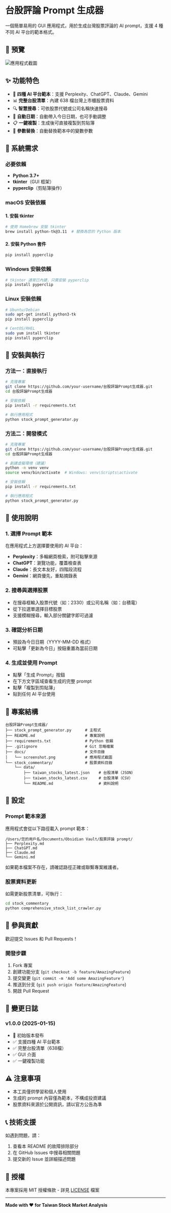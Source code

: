# 台股評論 Prompt 生成器

一個簡單易用的 GUI 應用程式，用於生成台灣股票評論的 AI prompt，支援 4 種不同 AI 平台的範本格式。

## 📸 預覽

![應用程式截圖](docs/screenshot.png)

## ✨ 功能特色

- 🤖 **四種 AI 平台範本**：支援 Perplexity、ChatGPT、Claude、Gemini
- 📊 **完整台股清單**：內建 638 檔台灣上市櫃股票資料
- 🔍 **智慧搜尋**：可依股票代號或公司名稱快速搜尋
- 📅 **自動日期**：自動帶入今日日期，也可手動調整
- 📋 **一鍵複製**：生成後可直接複製到剪貼簿
- 🎯 **參數替換**：自動替換範本中的變數參數

## 🔧 系統需求

### 必要依賴
- **Python 3.7+**
- **tkinter**（GUI 框架）
- **pyperclip**（剪貼簿操作）

### macOS 安裝依賴

#### 1. 安裝 tkinter
```bash
# 使用 Homebrew 安裝 tkinter
brew install python-tk@3.11  # 替換為您的 Python 版本
```

#### 2. 安裝 Python 套件
```bash
pip install pyperclip
```

### Windows 安裝依賴
```bash
# tkinter 通常已內建，只需安裝 pyperclip
pip install pyperclip
```

### Linux 安裝依賴
```bash
# Ubuntu/Debian
sudo apt-get install python3-tk
pip install pyperclip

# CentOS/RHEL
sudo yum install tkinter
pip install pyperclip
```

## 🚀 安裝與執行

### 方法一：直接執行
```bash
# 克隆專案
git clone https://github.com/your-username/台股評論Prompt生成器.git
cd 台股評論Prompt生成器

# 安裝依賴
pip install -r requirements.txt

# 執行應用程式
python stock_prompt_generator.py
```

### 方法二：開發模式
```bash
# 克隆專案
git clone https://github.com/your-username/台股評論Prompt生成器.git
cd 台股評論Prompt生成器

# 創建虛擬環境（建議）
python -m venv venv
source venv/bin/activate  # Windows: venv\Scripts\activate

# 安裝依賴
pip install -r requirements.txt

# 執行應用程式
python stock_prompt_generator.py
```

## 📖 使用說明

### 1. 選擇 Prompt 範本
在應用程式上方選擇要使用的 AI 平台：
- **Perplexity**：多輪網頁檢索，附可點擊來源
- **ChatGPT**：瀏覽功能，覆蓋檢查表
- **Claude**：長文本友好，四階段流程
- **Gemini**：網頁優先，重點摘錄表

### 2. 搜尋與選擇股票
- 在搜尋框輸入股票代號（如：2330）或公司名稱（如：台積電）
- 從下拉選單選擇目標股票
- 支援模糊搜尋，輸入部分關鍵字即可過濾

### 3. 確認分析日期
- 預設為今日日期（YYYY-MM-DD 格式）
- 可點擊「更新為今日」按鈕重置為當前日期

### 4. 生成並使用 Prompt
- 點擊「生成 Prompt」按鈕
- 在下方文字區域查看生成的完整 prompt
- 點擊「複製到剪貼簿」
- 貼到任何 AI 平台使用

## 📁 專案結構

```
台股評論Prompt生成器/
├── stock_prompt_generator.py      # 主程式
├── README.md                      # 專案說明
├── requirements.txt               # Python 依賴
├── .gitignore                     # Git 忽略檔案
├── docs/                          # 文件目錄
│   └── screenshot.png             # 應用程式截圖
└── stock_commentary/              # 股票資料目錄
    └── data/
        ├── taiwan_stocks_latest.json    # 台股清單（JSON）
        ├── taiwan_stocks_latest.csv     # 台股清單（CSV）
        └── README.md                    # 資料說明
```

## 🔧 設定

### Prompt 範本來源
應用程式會從以下路徑載入 prompt 範本：
```
/Users/您的用戶名/Documents/Obsidian Vault/股票評論 prompt/
├── Perplexity.md
├── ChatGPT.md
├── Claude.md
└── Gemini.md
```

如果範本檔案不存在，請確認路徑正確或聯繫專案維護者。

### 股票資料更新
如需更新股票清單，可執行：
```bash
cd stock_commentary
python comprehensive_stock_list_crawler.py
```

## 🤝 參與貢獻

歡迎提交 Issues 和 Pull Requests！

### 開發步驟
1. Fork 專案
2. 創建功能分支 (`git checkout -b feature/AmazingFeature`)
3. 提交變更 (`git commit -m 'Add some AmazingFeature'`)
4. 推送到分支 (`git push origin feature/AmazingFeature`)
5. 開啟 Pull Request

## 📝 變更日誌

### v1.0.0 (2025-01-15)
- 🎉 初始版本發布
- ✅ 支援四種 AI 平台範本
- ✅ 完整台股清單（638檔）
- ✅ GUI 介面
- ✅ 一鍵複製功能

## ⚠️ 注意事項

- 本工具僅供學習和個人使用
- 生成的 prompt 內容僅為範本，不構成投資建議
- 股票資料來源於公開資訊，請以官方公告為準

## 📞 技術支援

如遇到問題，請：
1. 查看本 README 的故障排除部分
2. 在 GitHub Issues 中搜尋相關問題
3. 提交新的 Issue 並詳細描述問題

## 📄 授權

本專案採用 MIT 授權條款 - 詳見 [LICENSE](LICENSE) 檔案

---

**Made with ❤️ for Taiwan Stock Market Analysis**
